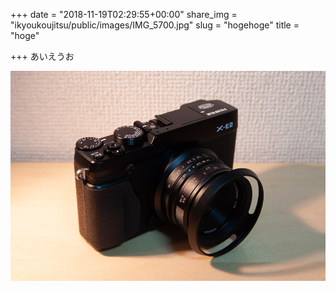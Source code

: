 +++
date = "2018-11-19T02:29:55+00:00"
share_img = "ikyoukoujitsu/public/images/IMG_5700.jpg"
slug = "hogehoge"
title = "hoge"

+++
あいえうお

![](ikyoukoujitsu/public/images/IMG_5700.jpg)